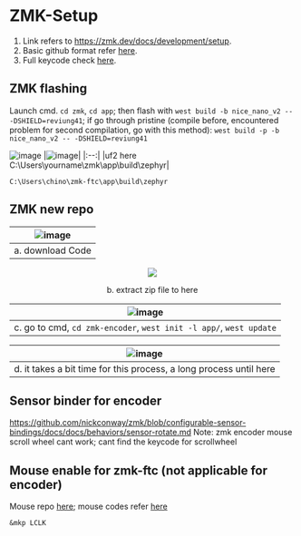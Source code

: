 # ZMK-Setup

1. Link refers to https://zmk.dev/docs/development/setup.
2. Basic github format refer [here](https://docs.github.com/en/get-started/writing-on-github/getting-started-with-writing-and-formatting-on-github/basic-writing-and-formatting-syntax#links).
3. Full keycode check [here](https://zmk.dev/docs/codes).


## ZMK flashing
Launch cmd. `cd zmk`, `cd app`; then flash with `west build -b nice_nano_v2 -- -DSHIELD=reviung41`;
if go through pristine (compile before, encountered problem for second compilation, go with this method): `west build -p -b nice_nano_v2 -- -DSHIELD=reviung41`


![image](https://user-images.githubusercontent.com/79617315/191435275-5c62c490-85c5-4b49-9dfe-d00b917d0c29.png)
|![image](https://user-images.githubusercontent.com/79617315/191435581-e7bad449-d2b1-49eb-9561-64283ad06680.png)|
|:--:|
|uf2 here C:\Users\yourname\zmk\app\build\zephyr|

```
C:\Users\chino\zmk-ftc\app\build\zephyr
```

## ZMK new repo

|![image](https://user-images.githubusercontent.com/79617315/191433668-b6eb7da9-b04f-488d-8d3e-25307a5003f0.png)|
|:--:|
|a. download Code| 

<p align="center">  <img src="https://user-images.githubusercontent.com/79617315/191433760-7bf40c4c-24f9-4ddf-8b54-44c94cb7c683.png">
</p>
<p align="center">
b. extract zip file to here
</p>


|![image](https://user-images.githubusercontent.com/79617315/191434554-2b2ccd27-0f2e-43df-b7d9-d2efc60c9c71.png)|
|:--:|
|c. go to cmd, `cd zmk-encoder`, `west init -l app/`, `west update`|


|![image](https://user-images.githubusercontent.com/79617315/191434710-85b73b0d-eed1-42f6-b433-94a6acffb4d8.png)|
|:--:|
|d. it takes a bit time for this process, a long process until here |


## Sensor binder for encoder
https://github.com/nickconway/zmk/blob/configurable-sensor-bindings/docs/docs/behaviors/sensor-rotate.md
Note: zmk encoder mouse scroll wheel cant work; cant find the keycode for scrollwheel

## Mouse enable for zmk-ftc (not applicable for encoder)
Mouse repo [here](https://github.com/ftc/zmk/tree/mouse-ftc); mouse codes refer [here](https://github.com/ftc/zmk/blob/mouse-ftc/docs/docs/behaviors/mouse-emulation.md)

```
&mkp LCLK
```
